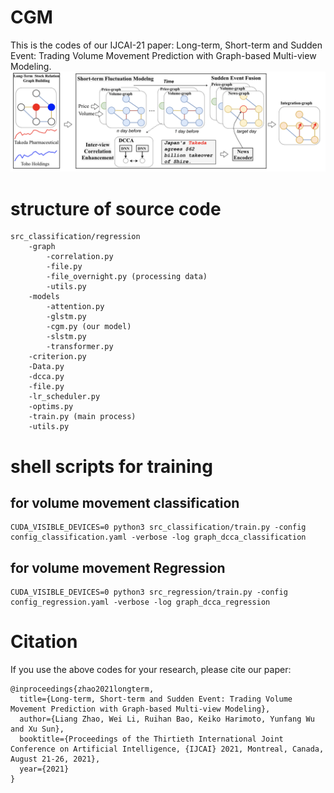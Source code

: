 
# CGM
This is the codes of our IJCAI-21 paper: Long-term, Short-term and Sudden Event: Trading Volume Movement Prediction with Graph-based Multi-view Modeling.
![The architecture of our CGM](https://github.com/lancopku/CGM/blob/master/model.png)
# structure of source code 
```
src_classification/regression 
    -graph 
        -correlation.py 
        -file.py 
        -file_overnight.py (processing data)
        -utils.py 
    -models 
        -attention.py 
        -glstm.py 
        -cgm.py (our model)
        -slstm.py 
        -transformer.py 
    -criterion.py 
    -Data.py 
    -dcca.py
    -file.py 
    -lr_scheduler.py 
    -optims.py 
    -train.py (main process)
    -utils.py 
```
# shell scripts for training 

## for volume movement classification
```
CUDA_VISIBLE_DEVICES=0 python3 src_classification/train.py -config config_classification.yaml -verbose -log graph_dcca_classification
```
## for volume movement Regression 
```
CUDA_VISIBLE_DEVICES=0 python3 src_regression/train.py -config config_regression.yaml -verbose -log graph_dcca_regression
```
# Citation
If you use the above codes for your research, please cite our paper:
```
@inproceedings{zhao2021longterm,
  title={Long-term, Short-term and Sudden Event: Trading Volume Movement Prediction with Graph-based Multi-view Modeling},
  author={Liang Zhao, Wei Li, Ruihan Bao, Keiko Harimoto, Yunfang Wu and Xu Sun},
  booktitle={Proceedings of the Thirtieth International Joint Conference on Artificial Intelligence, {IJCAI} 2021, Montreal, Canada, August 21-26, 2021},
  year={2021}
}
```

